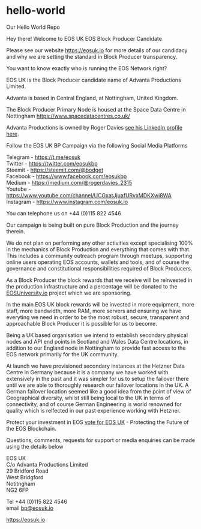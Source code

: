 # hello-world
Our Hello World Repo

Hey there! Welcome to EOS UK EOS Block Producer Candidate

Please see our website https://eosuk.io for more details of our candidacy and why we are setting the standard in Block Producer transparency.

You want to know exactly who is running the EOS Network right?

EOS UK is the Block Producer candidate name of Advanta Productions Limited.

Advanta is based in Central England, at Nottingham, United Kingdom.

The Block Producer Primary Node is housed at the Space Data Centre in Nottingham <a href="https://www.spacedatacentres.co.uk/" target="_blank">https://www.spacedatacentres.co.uk/</a>

Advanta Productions is owned by Roger Davies <a href="https://www.linkedin.com/in/roger-davies-bb0b861/" target="_blank">see his LinkedIn profile here</a>.

Follow the EOS UK BP Campaign via the following Social Media Platforms

Telegram - <a href="https://t.me/eosuk" target="_blank">https://t.me/eosuk</a><br/>
Twitter - <a href="https://twitter.com/eosukbp" target="_blank">https://twitter.com/eosukbp</a><br/>
Steemit - <a href="https://steemit.com/@bodget" target="_blank">https://steemit.com/@bodget</a><br/>
Facebook - <a href="https://www.facebook.com/eosukbp" target="_blank">https://www.facebook.com/eosukbp</a><br/>
Medium - <a href="https://medium.com/@rogerdavies_2315" target="_blank">https://medium.com/@rogerdavies_2315</a><br/>
Youtube - <a href="https://www.youtube.com/channel/UCGxatJjuafURvxMDKXwi8WA" target="_blank">https://www.youtube.com/channel/UCGxatJjuafURvxMDKXwi8WA</a><br/>
Instagram - <a href="https://www.instagram.com/eosuk.io" target="_blank">https://www.instagram.com/eosuk.io</a>

You can telephone us on +44 (0)115 822 4546

Our campaign is being built on pure Block Production and the journey therein. 

We do not plan on performing any other activities except specialising 100% in the mechanics of Block Production and everything that comes with that. This includes a community outreach program through meetups, supporting online users operating EOS accounts, wallets and tools, and of course the governance and constitutional responsibilities required of Block Producers. 

As a Block Producer the block rewards that we receive will be reinvested in the production infrastructure and a percentage will be donated to the <a href="https://eoseniversity.io" target="_blank">EOSUniversity.io</a> project which we are sponsoring.

In the main EOS UK block rewards will be invested in more equipment, more staff, more bandwidth, more RAM, more servers and ensuring we have everyting we need in order to be the most robust, secure, transparent and approachable Block Producer it is possible for us to become. 

Being a UK based organisation we intend to establish secondary physical nodes and API end points in Scotland and Wales Data Centre locations, in addition to our England node in Nottingham to provide fast access to the EOS network primarily for the UK community. 

At launch we have provisioned secondary instances at the Hetzner Data Centre in Germany because it is a company we have worked with extensively in the past and it was simpler for us to setup the failover there until we are able to thoroughly research our failover locations in the UK. A German failover location seemed like a good idea from the point of view of Geographical diversity, whilst still being local to the UK in terms of connectivity, and of course German Engineering is world renowned for quality which is relfected in our past experience working with Hetzner. 

Protect your investment in EOS <a href="https://eosuk.io/how-to-vote-for-eos-block-producers-eos-uk/" target="_blank"> vote for EOS UK</a> - Protecting the Future of the EOS Blockchain.

Questions, comments, requests for support or media enquiries can be made using the details below

EOS UK<br/>
C/o Advanta Productions Limited<br/>
29 Bridford Road<br/>
West Bridgford<br/>
Notitngham<br/>
NG2 6FP

Tel +44 (0)115 822 4546<br/>
email bp@eosuk.io

<a href="https://eosuk.io" target="_blank">https://eosuk.io</a>
